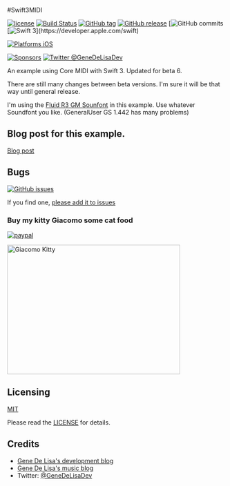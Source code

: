 #Swift3MIDI


[![license](https://img.shields.io/github/license/mashape/apistatus.svg)](https://en.wikipedia.org/wiki/MIT_License)
[![Build Status](https://travis-ci.org/genedelisa/Swift3MIDI.svg)](https://travis-ci.org/genedelisa/Swift3MIDI)
[![GitHub tag](https://img.shields.io/github/tag/genedelisa/Swift3MIDI.svg)](https://github.com/genedelisa/Swift3MIDI/)
[![GitHub release](https://img.shields.io/github/release/genedelisa/Swift3MIDI.svg)](https://github.com/genedelisa/Swift3MIDI/)
[![GitHub commits](https://img.shields.io/github/commits-since/genedelisa/Swift3MIDI/1.0.0.svg)
[![Swift 3](https://img.shields.io/badge/swift3beta6-compatible-4BC51D.svg?style=flat")](https://developer.apple.com/swift)

[![Platforms iOS](https://img.shields.io/badge/Platforms-iOS-lightgray.svg?style=flat)](https://swift.org/)

[![Sponsors](https://img.shields.io/badge/Sponsors-Rockhopper%20Technologies-orange.svg?style=flat)](http://www.rockhoppertech.com/)
[![Twitter @GeneDeLisaDev](https://img.shields.io/twitter/follow/GeneDeLisaDev.svg?style=social)](https://twitter.com/GeneDeLisaDev)



An example using Core MIDI with Swift 3. Updated for beta 6.

There are still many changes between beta versions. I'm sure it will be that way until general release.

I'm using the [Fluid R3 GM Sounfont](https://musescore.org/en/handbook/soundfont) in this example. Use whatever Soundfont you like.
(GeneralUser GS 1.442 has many problems)


## Blog post for this example.

[Blog post](http://www.rockhoppertech.com/blog/swift-3-core-midi/)


## Bugs


[![GitHub issues](https://img.shields.io/github/issues/genedelisa/Swift3MIDI.svg)](https://github.com/genedelisa/Swift3MIDI/issues)

If you find one, [please add it to issues](https://github.com/genedelisa/Swift3MIDI/issues)



### Buy my kitty Giacomo some cat food

[![paypal](https://www.paypalobjects.com/en_US/i/btn/btn_donate_SM.gif)](https://www.paypal.com/cgi-bin/webscr?cmd=_donations&business=F5KE9Z29MH8YQ&bnP-DonationsBF:btn_donate_SM.gif:NonHosted)

<img src="http://www.rockhoppertech.com/blog/wp-content/uploads/2016/07/momocoding-1024.png" alt="Giacomo Kitty" width="400" height="300">

## Licensing

[MIT](https://en.wikipedia.org/wiki/MIT_License)

Please read the [LICENSE](LICENSE) for details.

## Credits

*	[Gene De Lisa's development blog](http://rockhoppertech.com/blog/)
*	[Gene De Lisa's music blog](http://genedelisa.com/)
*   Twitter: [@GeneDeLisaDev](http://twitter.com/genedelisadev)
